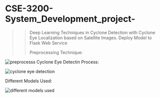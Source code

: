 # CSE-3200-System_Development_project-
>> Deep Learning Techniques in Cyclone Detection with Cyclone Eye Localization based on Satellite Images.
>> Deploy Model to Flask Web Service 
>> 
>> Preprocessing Technique:
>> 
![preprocesss](https://github.com/nazmul609/CSE-3200-system_development_project/assets/69470912/2f5f4869-40b6-486f-8f0a-5150288b8445)
Cyclone Eye Detectin Process:

![cyclone eye detection](https://github.com/nazmul609/CSE-3200-system_development_project/assets/69470912/69b3223c-b2d9-42ac-b73a-b83e5e4898a3)

Different Models Used:

![different models used](https://github.com/nazmul609/CSE-3200-system_development_project/assets/69470912/967a2a6e-513c-4c9d-9e4c-e46cc663b658)
